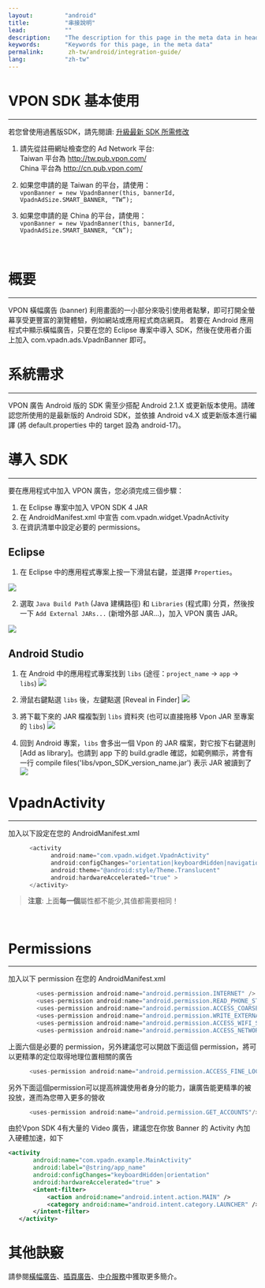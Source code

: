 ```yaml
---
layout:         "android"
title:          "串接說明"
lead:           ""
description:    "The description for this page in the meta data in header."
keywords:       "Keywords for this page, in the meta data"
permalink:       zh-tw/android/integration-guide/
lang:           "zh-tw"
---
```


# VPON SDK 基本使用
----
若您曾使用過舊版SDK，請先閱讀: [升級最新 SDK 所需修改](../../latest-news/update-to-SDK4_2_x/)

1. 請先從註冊網址檢查您的 Ad Network 平台: <br>
Taiwan 平台為 <http://tw.pub.vpon.com/> <br>
China  平台為 <http://cn.pub.vpon.com/>

2. 如果您申請的是 Taiwan 的平台，請使用： <br>
`vponBanner = new VpadnBanner(this, bannerId, VpadnAdSize.SMART_BANNER,
“TW”);`

3. 如果您申請的是 China 的平台，請使用： <br>
`vponBanner = new VpadnBanner(this, bannerId, VpadnAdSize.SMART_BANNER,
“CN”);`
<br>

# 概要
--------
VPON 橫幅廣告 (banner) 利用畫面的一小部分來吸引使用者點擊，即可打開全螢幕享受更豐富的瀏覽體驗，例如網站或應用程式商店網頁。
若要在 Android 應用程式中顯示橫幅廣告，只要在您的 Eclipse 專案中導入 SDK，然後在使用者介面上加入 com.vpadn.ads.VpadnBanner 即可。
# 系統需求
-----------
VPON 廣告 Android 版的 SDK 需至少搭配 Android 2.1.X 或更新版本使用。請確認您所使用的是最新版的 Android SDK，並依據 Android v4.X 或更新版本進行編譯 (將 default.properties 中的 target 設為 android-17)。

# 導入 SDK
----------
要在應用程式中加入 VPON 廣告，您必須完成三個步驟：

1. 在 Eclipse 專案中加入 VPON SDK 4 JAR
2. 在 AndroidManifest.xml 中宣告 com.vpadn.widget.VpadnActivity
3. 在資訊清單中設定必要的 permissions。


## Eclipse
1. 在 Eclipse 中的應用程式專案上按一下滑鼠右鍵，並選擇 `Properties`。
<img src="../../../assets/img/A-sdk330-01.png" >

2. 選取 `Java Build Path` (Java 建構路徑) 和 `Libraries` (程式庫) 分頁，然後按一下 `Add External JARs...` (新增外部 JAR...)，加入 VPON 廣告 JAR。
<img src="../../../assets/img/A-sdk330-02.png" >

## Android Studio
1. 在 Android 中的應用程式專案找到 `libs` (途徑：`project_name` -> `app` -> `libs`)
![]({{site.baseurl}}/assets/img/ProjectLibFolder.jpg)


2. 滑鼠右鍵點選 `libs` 後，左鍵點選 [Reveal in Finder]
![]({{site.baseurl}}/assets/img/DropJarFileToLibFolder.jpg)


3. 將下載下來的 JAR 檔複製到 `libs` 資料夾 (也可以直接拖移 Vpon JAR 至專案的 `libs`)
![]({{site.baseurl}}/assets/img/MainInterface.jpg)



4. 回到 Android 專案，`libs` 會多出一個 Vpon 的 JAR 檔案，對它按下右鍵選則 [Add as library]。也請到 app 下的 build.gradle 確認，如範例顯示，將會有一行 compile files('libs/vpon_SDK_version_name.jar') 表示 JAR 被讀到了
![]({{site.baseurl}}/assets/img/ModifyBuildGradle.jpg)


# VpadnActivity
---
加入以下設定在您的 AndroidManifest.xml

``` java
      <activity
            android:name="com.vpadn.widget.VpadnActivity"
            android:configChanges="orientation|keyboardHidden|navigation|keyboard|screenLayout|uiMode|screenSize|smallestScreenSize"
            android:theme="@android:style/Theme.Translucent"
            android:hardwareAccelerated="true" >
      </activity>
```
> **注意**: 上面**每一個**屬性都不能少,其值都需要相同！

<br>

# Permissions
---
加入以下 permission 在您的 AndroidManifest.xml

```java
        <uses-permission android:name="android.permission.INTERNET" />
        <uses-permission android:name="android.permission.READ_PHONE_STATE"/>
        <uses-permission android:name="android.permission.ACCESS_COARSE_LOCATION"/>
        <uses-permission android:name="android.permission.WRITE_EXTERNAL_STORAGE" />
        <uses-permission android:name="android.permission.ACCESS_WIFI_STATE" />
        <uses-permission android:name="android.permission.ACCESS_NETWORK_STATE"/>
```
上面六個是必要的 permission，另外建議您可以開啟下面這個 permission，將可以更精準的定位取得地理位置相關的廣告


```java
      <uses-permission android:name="android.permission.ACCESS_FINE_LOCATION"/>
```
另外下面這個permission可以提高辨識使用者身分的能力，讓廣告能更精準的被投放，進而為您帶入更多的營收


```java
      <uses-permission android:name="android.permission.GET_ACCOUNTS"/>
```

由於Vpon SDK 4有大量的 Video 廣告，建議您在你放 Banner 的 Activity 內加入硬體加速，如下


```xml
<activity
       android:name="com.vpadn.example.MainActivity"
       android:label="@string/app_name"
       android:configChanges="keyboardHidden|orientation"
       android:hardwareAccelerated="true" >
       <intent-filter>
           <action android:name="android.intent.action.MAIN" />
           <category android:name="android.intent.category.LAUNCHER" />
       </intent-filter>
   </activity>
```



# 其他訣竅
請參閱[橫幅廣告](../banner)、[插頁廣告](../Interstitial)、[中介服務](../mediation)中獲取更多簡介。
